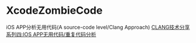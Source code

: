 # XcodeZombieCode
iOS APP分析无用代码(A source-code level/Clang Approach)
[CLANG技术分享系列四:IOS APP无用代码/重复代码分析](http://kangwang1988.github.io/tech/2016/11/01/find-unused-duplicate-code-of-your-app-using-clang-plugin.html)
